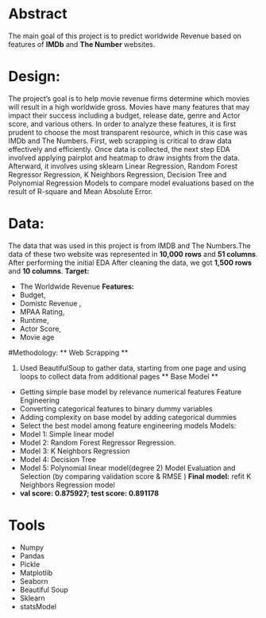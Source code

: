 # Abstract
The main goal of this project is to predict worldwide Revenue based on features of **IMDb** and **The Number** websites.

# Design:
The project’s goal is to help movie revenue firms determine which movies will result in a high worldwide gross. Movies have many features that may impact their success including a budget, release date, genre and Actor score, and various others. In order to analyze these features, it is first prudent to choose the most transparent resource, which in this case was IMDb and The  Numbers. First, web scrapping is critical to draw data effectively and efficiently. Once data is collected, the next step EDA involved applying pairplot and heatmap to draw insights from the data. Afterward, it involves using sklearn Linear Regression, Random Forest Regressor Regression, K Neighbors Regression, Decision Tree and Polynomial Regression Models to compare model evaluations based on the result of R-square and Mean Absolute Error.

# Data:
The data that was used in this project is from IMDB and The Numbers.The data of these two website was represented in **10,000 rows** and **51 columns**.
After performing the initial EDA After cleaning the data, we got **1,500 rows** and **10 columns**.
**Target:**
* The Worldwide Revenue
**Features:**
* Budget,
* Domistc Revenue ,
* MPAA Rating,
* Runtime,
* Actor Score,
* Movie age

#Methodology:
** Web Scrapping **
1. Used BeautifulSoup to gather data, starting from one page and using loops to collect data from additional pages
** Base Model **
* Getting simple base model by relevance numerical features Feature Engineering
* Converting categorical features to binary dummy variables
* Adding complexity on base model by adding categorical dummies
* Select the best model among feature engineering models Models: 
* Model 1: Simple linear model
* Model 2: Random Forest Regressor Regression.
* Model 3: K Neighbors Regression
* Model 4: Decision Tree
* Model 5: Polynomial linear model(degree 2) 
Model Evaluation and Selection (by comparing validation score & RMSE )
**Final model:** refit K Neighbors Regression model 
* **val score: 0.875927; test score: 0.891178**

# Tools
* Numpy
* Pandas
* Pickle
* Matplotlib
* Seaborn
* Beautiful Soup
* Sklearn
* statsModel
